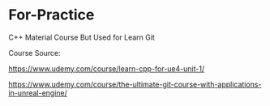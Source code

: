 # For-Practice
C++ Material Course But Used for Learn Git

Course Source:

https://www.udemy.com/course/learn-cpp-for-ue4-unit-1/

https://www.udemy.com/course/the-ultimate-git-course-with-applications-in-unreal-engine/
